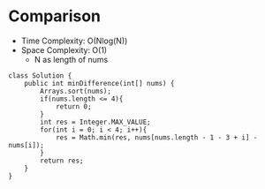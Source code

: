 # Comparison
* Time Complexity: O(Nlog(N))
* Space Complexity: O(1)
	* N as length of nums
```
class Solution {
    public int minDifference(int[] nums) {
        Arrays.sort(nums);
        if(nums.length <= 4){
            return 0;
        }
        int res = Integer.MAX_VALUE;
        for(int i = 0; i < 4; i++){
            res = Math.min(res, nums[nums.length - 1 - 3 + i] - nums[i]);
        }
        return res;
    }
}
```
